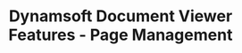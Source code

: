 ---
layout: default-layout
needAutoGenerateSidebar: true
noTitleIndex: true
title: Dynamsoft Document Viewer Features - Page Management
keywords: Documentation, Dynamsoft Document Viewer, Features, Page Management
breadcrumbText: Document Management
description: Dynamsoft Document Viewer Documentation Features, Page Management
permalink: /feature/pagemanagement.html
---